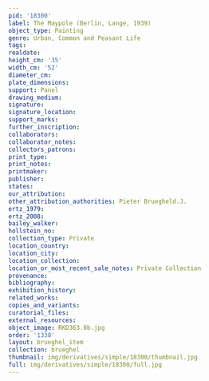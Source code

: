 ```yaml
---
pid: '18300'
label: The Maypole (Berlin, Lange, 1939)
object_type: Painting
genre: Urban, Common and Peasant Life
tags: 
realdate: 
height_cm: '35'
width_cm: '52'
diameter_cm: 
plate_dimensions: 
support: Panel
drawing_medium: 
signature: 
signature_location: 
support_marks: 
further_inscription: 
collaborators: 
collaborator_notes: 
collectors_patrons: 
print_type: 
print_notes: 
printmaker: 
publisher: 
states: 
our_attribution: 
other_attribution_authorities: Pieter Bruegheld.J.
ertz_1979: 
ertz_2008: 
bailey_walker: 
hollstein_no: 
collection_type: Private
location_country: 
location_city: 
location_collection: 
location_or_most_recent_sale_notes: Private Collection
provenance: 
bibliography: 
exhibition_history: 
related_works: 
copies_and_variants: 
curatorial_files: 
external_resources: 
object_image: RKD363.0b.jpg
order: '1338'
layout: brueghel_item
collection: brueghel
thumbnail: img/derivatives/simple/18300/thumbnail.jpg
full: img/derivatives/simple/18300/full.jpg
---
```

